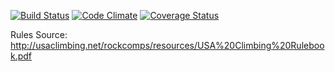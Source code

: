 [![Build Status](https://travis-ci.org/MichaelSwartz/climbing_comps.svg?branch=master)](https://travis-ci.org/MichaelSwartz/climbing_comps) [![Code Climate](https://codeclimate.com/github/MichaelSwartz/climbing_comps.png)](https://codeclimate.com/github/MichaelSwartz/climbing_comps) [![Coverage Status](https://coveralls.io/repos/MichaelSwartz/climbing_comps/badge.png)](https://coveralls.io/r/MichaelSwartz/climbing_comps)

Rules Source: 
http://usaclimbing.net/rockcomps/resources/USA%20Climbing%20Rulebook.pdf
